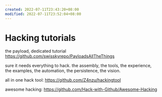 ```yaml
---
created: 2022-07-11T23:43:20+08:00
modified: 2022-07-11T23:52:04+08:00
---
```


# Hacking tutorials

the payload, dedicated tutorial
https://github.com/swisskyrepo/PayloadsAllTheThings

sure it needs everything to hack. the assembly, the tools, the experience, the examples, the automation, the persistence, the vision.

all in one hack tool:
https://github.com/Z4nzu/hackingtool

awesome hacking:
https://github.com/Hack-with-Github/Awesome-Hacking
